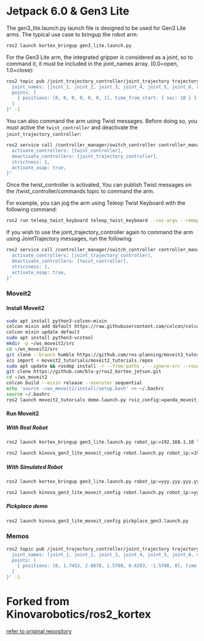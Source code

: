# Jetpack 6.0 & Gen3 Lite
The gen3_lite.launch.py launch file is designed to be used for Gen3 Lite arms. The typical use case to bringup the robot arm:

```bash
ros2 launch kortex_bringup gen3_lite.launch.py
```

For the Gen3 Lite arm, the integrated gripper is considered as a joint, so to command it, it must be included in the joint_names array. (0.0=open, 1.0=close):

```bash
ros2 topic pub /joint_trajectory_controller/joint_trajectory trajectory_msgs/JointTrajectory "{
  joint_names: [joint_1, joint_2, joint_3, joint_4, joint_5, joint_6, right_finger_bottom_joint],
  points: [
    { positions: [0, 0, 0, 0, 0, 0, 1], time_from_start: { sec: 10 } },
  ]
}" -1
```

You can also command the arm using Twist messages. Before doing so, you must active the `twist_controller` and deactivate the `joint_trajectory_controller`:

```bash
ros2 service call /controller_manager/switch_controller controller_manager_msgs/srv/SwitchController "{
  activate_controllers: [twist_controller],
  deactivate_controllers: [joint_trajectory_controller],
  strictness: 1,
  activate_asap: true,
}"
```

Once the twist_controller is activated, You can publish Twist messages on the /twist_controller/commands topic to command the arm.  

For example, you can jog the arm using Teleop Twist Keyboard with the following command:

```bash
ros2 run teleop_twist_keyboard teleop_twist_keyboard --ros-args --remap /cmd_vel:=/twist_controller/commands
```

If you wish to use the joint_trajectory_controller again to command the arm using JointTrajectory messages, run the following:

```bash
ros2 service call /controller_manager/switch_controller controller_manager_msgs/srv/SwitchController "{
  activate_controllers: [joint_trajectory_controller],
  deactivate_controllers: [twist_controller],
  strictness: 1,
  activate_asap: true,
}"
```
### Moveit2
#### Install Moveit2
```bash
sudo apt install python3-colcon-mixin
colcon mixin add default https://raw.githubusercontent.com/colcon/colcon-mixin-repository/master/index.yaml
colcon mixin update default
sudo apt install python3-vcstool
mkdir -p ~/ws_moveit2/src
cd ~/ws_moveit2/src
git clone --branch humble https://github.com/ros-planning/moveit2_tutorials
vcs import < moveit2_tutorials/moveit2_tutorials.repos
sudo apt update && rosdep install -r --from-paths . --ignore-src --rosdistro $ROS_DISTRO -y
git clone https://github.com/blu-y/ros2_kortex_jetson.git
cd ~/ws_moveit2
colcon build --mixin release --executor sequential
echo 'source ~/ws_moveit2/install/setup.bash' >> ~/.bashrc
source ~/.bashrc
ros2 launch moveit2_tutorials demo.launch.py rviz_config:=panda_moveit_config_demo_empty.rviz
```
#### Run Moveit2
##### With Real Robot
```bash
ros2 launch kortex_bringup gen3_lite.launch.py robot_ip:=192.168.1.10 launch_rviz:=false
```
```bash
ros2 launch kinova_gen3_lite_moveit_config robot.launch.py robot_ip:=192.168.1.10
```
##### With Simulated Robot
```bash
ros2 launch kortex_bringup gen3_lite.launch.py robot_ip:=yyy.yyy.yyy.yyy use_fake_hardware:=true launch_rviz:=false
```
```bash
ros2 launch kinova_gen3_lite_moveit_config robot.launch.py robot_ip:=yyy.yyy.yyy.yyy use_fake_hardware:=true
```
##### Pickplace demo
```bash
ros2 launch kinova_gen3_lite_moveit_config pickplace_gen3.launch.py 
```

### Memos
```bash
ros2 topic pub /joint_trajectory_controller/joint_trajectory trajectory_msgs/JointTrajectory "{
  joint_names: [joint_1, joint_2, joint_3, joint_4, joint_5, joint_6, right_finger_bottom_joint],
  points: [
    { positions: [0, 1.7453, 2.6878, 1.5708, 0.6283, -1.5708, 0], time_from_start: { sec: 5 } },
  ]
}" -1
```

# Forked from Kinovarobotics/ros2_kortex
[refer to original repository](https://github.com/Kinovarobotics/ros2_kortex)
